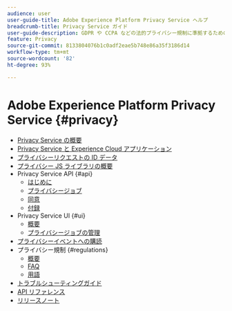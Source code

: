```yaml
---
audience: user
user-guide-title: Adobe Experience Platform Privacy Service ヘルプ
breadcrumb-title: Privacy Service ガイド
user-guide-description: GDPR や CCPA などの法的プライバシー規制に準拠するための、顧客データリクエストを管理します。
feature: Privacy
source-git-commit: 8133804076b1c0adf2eae5b748e86a35f3186d14
workflow-type: tm+mt
source-wordcount: '82'
ht-degree: 93%

---
```



# Adobe Experience Platform Privacy Service {#privacy}

* [Privacy Service の概要](home.md)
* [Privacy Service と Experience Cloud アプリケーション](experience-cloud-apps.md)
* [プライバシーリクエストの ID データ](identity-data.md)
* [プライバシー JS ライブラリの概要](js-library.md)
* Privacy Service API {#api}
   * [はじめに](api/getting-started.md)
   * [プライバシージョブ](api/privacy-jobs.md)
   * [同意](api/consent.md)
   * [付録](api/appendix.md)
* Privacy Service UI {#ui}
   * [概要](ui/overview.md)
   * [プライバシージョブの管理](ui/user-guide.md)
* [プライバシーイベントへの購読](privacy-events.md)
* プライバシー規制 {#regulations}
   * [概要](regulations/overview.md)
   * [FAQ](regulations/faq.md)
   * [用語](regulations/terminology.md)
* [トラブルシューティングガイド](troubleshooting-guide.md)
* [API リファレンス](https://www.adobe.io/experience-platform-apis/references/privacy-service/)
* [リリースノート](release-notes.md)
